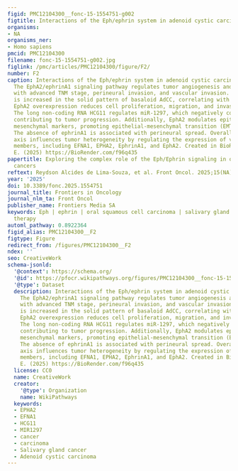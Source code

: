 ```yaml
---
figid: PMC12104300__fonc-15-1554751-g002
figtitle: Interactions of the Eph/ephrin system in adenoid cystic carcinoma (AdCC)
organisms:
- NA
organisms_ner:
- Homo sapiens
pmcid: PMC12104300
filename: fonc-15-1554751-g002.jpg
figlink: /pmc/articles/PMC12104300/figure/F2/
number: F2
caption: Interactions of the Eph/ephrin system in adenoid cystic carcinoma (AdCC).
  The EphA2/ephrinA1 signaling pathway regulates tumor angiogenesis and is associated
  with advanced TNM stage, perineural invasion, and vascular invasion. EphA2 expression
  is increased in the solid pattern of basaloid AdCC, correlating with greater aggressiveness.
  EphA2 overexpression reduces cell proliferation, migration, and invasion in AdCC.
  The long non-coding RNA HCG11 regulates miR-1297, which negatively controls EphA2,
  contributing to tumor progression. Additionally, EphA2 modulates epithelial and
  mesenchymal markers, promoting epithelial-mesenchymal transition (EMT) in AdCC.
  The absence of ephrinA1 is associated with perineural spread. Overall, the Eph/ephrin
  axis influences tumor heterogeneity by regulating the expression of various family
  members, including EFNA1, EPHA2, EphrinA1, and EphA2. Created in BioRender. Egal,
  E. (2025) https://BioRender.com/f96q435
papertitle: Exploring the complex role of the Eph/Ephrin signaling in oral and maxillofacial
  cancers
reftext: Reydson Alcides de Lima-Souza, et al. Front Oncol. 2025;15(NA).
year: '2025'
doi: 10.3389/fonc.2025.1554751
journal_title: Frontiers in Oncology
journal_nlm_ta: Front Oncol
publisher_name: Frontiers Media SA
keywords: Eph | ephrin | oral squamous cell carcinoma | salivary gland cancers | target
  therapy
automl_pathway: 0.8922364
figid_alias: PMC12104300__F2
figtype: Figure
redirect_from: /figures/PMC12104300__F2
ndex: ''
seo: CreativeWork
schema-jsonld:
  '@context': https://schema.org/
  '@id': https://pfocr.wikipathways.org/figures/PMC12104300__fonc-15-1554751-g002.html
  '@type': Dataset
  description: Interactions of the Eph/ephrin system in adenoid cystic carcinoma (AdCC).
    The EphA2/ephrinA1 signaling pathway regulates tumor angiogenesis and is associated
    with advanced TNM stage, perineural invasion, and vascular invasion. EphA2 expression
    is increased in the solid pattern of basaloid AdCC, correlating with greater aggressiveness.
    EphA2 overexpression reduces cell proliferation, migration, and invasion in AdCC.
    The long non-coding RNA HCG11 regulates miR-1297, which negatively controls EphA2,
    contributing to tumor progression. Additionally, EphA2 modulates epithelial and
    mesenchymal markers, promoting epithelial-mesenchymal transition (EMT) in AdCC.
    The absence of ephrinA1 is associated with perineural spread. Overall, the Eph/ephrin
    axis influences tumor heterogeneity by regulating the expression of various family
    members, including EFNA1, EPHA2, EphrinA1, and EphA2. Created in BioRender. Egal,
    E. (2025) https://BioRender.com/f96q435
  license: CC0
  name: CreativeWork
  creator:
    '@type': Organization
    name: WikiPathways
  keywords:
  - EPHA2
  - EFNA1
  - HCG11
  - MIR1297
  - cancer
  - carcinoma
  - Salivary gland cancer
  - Adenoid cystic carcinoma
---
```


